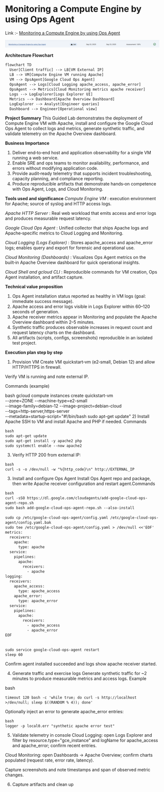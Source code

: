 # Monitoring a Compute Engine by using Ops Agent

Link :- [Monitoring a Compute Engine by using Ops Agent](https://www.skills.google/focuses/68891?parent=catalog)


![image](image-6.png)

**Architecture Flowchart**
```mermaid
flowchart TD
  User[Client traffic] --> LB[VM External IP]
  LB --> VM[Compute Engine VM running Apache]
  VM --> OpsAgent[Google Cloud Ops Agent]
  OpsAgent --> Logs[Cloud Logging apache_access, apache_error]
  OpsAgent --> Metrics[Cloud Monitoring metrics apache receiver]
  Logs --> LogExplorer[Logs Explorer UI]
  Metrics --> Dashboard[Apache Overview Dashboard]
  LogExplorer --> Analyst[Engineer queries]
  Dashboard --> Engineer[Operational view]
```

**Project Summary**
This Guided Lab demonstrates the deployment of Compute Engine VM with Apache, install and configure the Google Cloud Ops Agent to collect logs and metrics, generate synthetic traffic, and validate telemetry on the Apache Overview dashboard.


**Business Importance**
1) Deliver end‑to‑end host and application observability for a single VM running a web service.
2) Enable SRE and ops teams to monitor availability, performance, and errors without modifying application code.
3) Provide audit‑ready telemetry that supports incident troubleshooting, capacity planning, and compliance reporting.
4) Produce reproducible artifacts that demonstrate hands‑on competence with Ops Agent, Logs, and Cloud Monitoring.


**Tools used and significance**
*Compute Engine VM* : execution environment for Apache; source of syslog and HTTP access logs.

*Apache HTTP Server* : Real web workload that emits access and error logs and produces measurable request latency.

*Google Cloud Ops Agent* : Unified collector that ships Apache logs and Apache‑specific metrics to Cloud Logging and Monitoring.

*Cloud Logging (Logs Explorer)* : Stores apache_access and apache_error logs; enables query and export for forensic and operational use.

*Cloud Monitoring (Dashboards)* : Visualizes Ops Agent metrics on the built‑in Apache Overview dashboard for quick operational insights.

*Cloud Shell and gcloud CLI* : Reproducible commands for VM creation, Ops Agent installation, and artifact capture.

**Technical value proposition**
1) Ops Agent installation status reported as healthy in VM logs (goal: immediate success message).
2) Apache access and error logs visible in Logs Explorer within 60–120 seconds of generation.
3) Apache receiver metrics appear in Monitoring and populate the Apache Overview dashboard within 2–5 minutes.
4) Synthetic traffic produces observable increases in request count and request latency charts on the dashboard.
5) All artifacts (scripts, configs, screenshots) reproducible in an isolated test project.


**Execution plan step by step**
1) Provision VM
Create VM quickstart‑vm (e2‑small, Debian 12) and allow HTTP/HTTPS in firewall.

Verify VM is running and note external IP.

Commands (example)

bash
gcloud compute instances create quickstart-vm \
  --zone=ZONE --machine-type=e2-small \
  --image-family=debian-12 --image-project=debian-cloud \
  --tags=http-server,https-server \
  --metadata=startup-script="#!/bin/bash
    sudo apt-get update"
2) Install Apache
SSH to VM and install Apache and PHP if needed. Commands

```
bash
sudo apt-get update
sudo apt-get install -y apache2 php
sudo systemctl enable --now apache2
```

3) Verify HTTP 200 from external IP:

```
bash
curl -s -o /dev/null -w "%{http_code}\n" http://EXTERNAL_IP
```

3) Install and configure Ops Agent
Install Ops Agent repo and package, then write Apache receiver configuration and restart agent.Commands

```
bash
curl -sSO https://dl.google.com/cloudagents/add-google-cloud-ops-agent-repo.sh
sudo bash add-google-cloud-ops-agent-repo.sh --also-install

sudo cp /etc/google-cloud-ops-agent/config.yaml /etc/google-cloud-ops-agent/config.yaml.bak
sudo tee /etc/google-cloud-ops-agent/config.yaml > /dev/null <<'EOF'
metrics:
  receivers:
    apache:
      type: apache
  service:
    pipelines:
      apache:
        receivers:
          - apache
logging:
  receivers:
    apache_access:
      type: apache_access
    apache_error:
      type: apache_error
  service:
    pipelines:
      apache:
        receivers:
          - apache_access
          - apache_error
EOF


sudo service google-cloud-ops-agent restart
sleep 60
```

Confirm agent installed succeeded and logs show apache receiver started.

4) Generate traffic and exercise logs
Generate synthetic traffic for ~2 minutes to produce measurable metrics and access logs. Example

bash
```
timeout 120 bash -c 'while true; do curl -s http://localhost >/dev/null; sleep $((RANDOM % 4)); done'
```

Optionally inject an error to generate apache_error entries:
```
bash
logger -p local0.err "synthetic apache error test"
```

5) Validate telemetry in console
Cloud Logging: open Logs Explorer and filter by resource.type="gce_instance" and logName for apache_access and apache_error; confirm recent entries.

Cloud Monitoring: open Dashboards → Apache Overview; confirm charts populated (request rate, error rate, latency).

Capture screenshots and note timestamps and span of observed metric changes.

6) Capture artifacts and clean up

